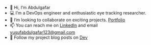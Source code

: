 
- 👋 Hi, I’m Abdulgafar
- 💻 I’m a DevOps engineer and enthusiastic eye tracking researcher.
- 💞️ I’m looking to collaborate on exciting projects. [Portfolio](https://abdulxs.github.io/Portfolio)
- 📫 You can reach me on [LinkedIn](www.linkedin.com/in/abdulgafar-yusuf-815a18157) and email yusufabdulgafar123@gmail.com
- 📝 Follow my project blog posts on [Dev](https://dev.to/abdulxs)
<!---
abdulxs/abdulxs is a ✨ special ✨ repository because its `README.md` (this file) appears on your GitHub profile.
You can click the Preview link to take a look at your changes.
--->
